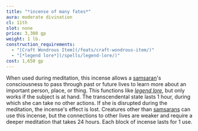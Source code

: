```yaml
---
title: "*incense of many fates*"
aura: moderate divination
cl: 11th
slot: none
price: 3,300 gp
weight: 1 lb.
construction_requirements:
  - "[Craft Wondrous Item](/feats/craft-wondrous-item/)"
  - "[*legend lore*](/spells/legend-lore/)"
cost: 1,650 gp
---
```


When used during meditation, this incense allows a [samsaran](/races/samsarans/)'s consciousness to pass through past or future lives to learn more about an important person, place, or thing. This functions like [*legend lore*](/spells/legend-lore/), but only works if the subject is at hand. The transcendental state lasts 1 hour, during which she can take no other actions. If she is disrupted during the meditation, the incense's effect is lost. Creatures other than [samsarans](/races/samsarans/) can use this incense, but the connections to other lives are weaker and require a deeper meditation that takes 24 hours. Each block of incense lasts for 1 use.

